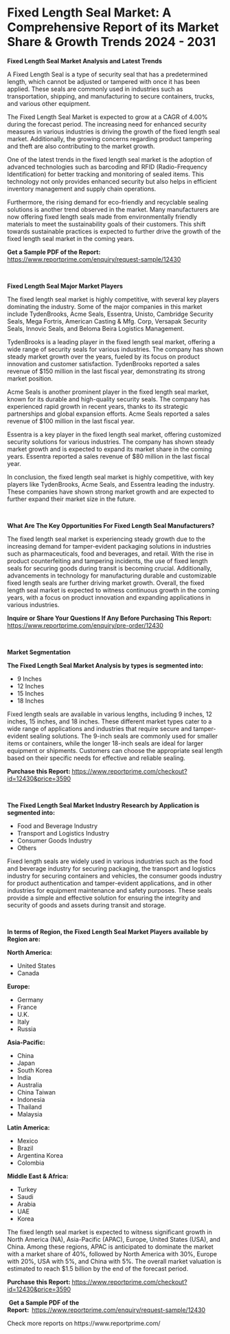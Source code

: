 <p><h1>Fixed Length Seal Market: A Comprehensive Report of its Market Share & Growth Trends 2024 - 2031</h1></p><p><strong>Fixed Length Seal Market Analysis and Latest Trends</strong></p>
<p><p>A Fixed Length Seal is a type of security seal that has a predetermined length, which cannot be adjusted or tampered with once it has been applied. These seals are commonly used in industries such as transportation, shipping, and manufacturing to secure containers, trucks, and various other equipment.</p><p>The Fixed Length Seal Market is expected to grow at a CAGR of 4.00% during the forecast period. The increasing need for enhanced security measures in various industries is driving the growth of the fixed length seal market. Additionally, the growing concerns regarding product tampering and theft are also contributing to the market growth.</p><p>One of the latest trends in the fixed length seal market is the adoption of advanced technologies such as barcoding and RFID (Radio-Frequency Identification) for better tracking and monitoring of sealed items. This technology not only provides enhanced security but also helps in efficient inventory management and supply chain operations.</p><p>Furthermore, the rising demand for eco-friendly and recyclable sealing solutions is another trend observed in the market. Many manufacturers are now offering fixed length seals made from environmentally friendly materials to meet the sustainability goals of their customers. This shift towards sustainable practices is expected to further drive the growth of the fixed length seal market in the coming years.</p></p>
<p><strong>Get a Sample PDF of the Report:&nbsp;</strong> <a href="https://www.reportprime.com/enquiry/request-sample/12430">https://www.reportprime.com/enquiry/request-sample/12430</a></p>
<p>&nbsp;</p>
<p><strong>Fixed Length Seal Major Market Players</strong></p>
<p><p>The fixed length seal market is highly competitive, with several key players dominating the industry. Some of the major companies in this market include TydenBrooks, Acme Seals, Essentra, Unisto, Cambridge Security Seals, Mega Fortris, American Casting & Mfg. Corp, Versapak Security Seals, Innovic Seals, and Beloma Beira Logistics Management.</p><p>TydenBrooks is a leading player in the fixed length seal market, offering a wide range of security seals for various industries. The company has shown steady market growth over the years, fueled by its focus on product innovation and customer satisfaction. TydenBrooks reported a sales revenue of $150 million in the last fiscal year, demonstrating its strong market position.</p><p>Acme Seals is another prominent player in the fixed length seal market, known for its durable and high-quality security seals. The company has experienced rapid growth in recent years, thanks to its strategic partnerships and global expansion efforts. Acme Seals reported a sales revenue of $100 million in the last fiscal year.</p><p>Essentra is a key player in the fixed length seal market, offering customized security solutions for various industries. The company has shown steady market growth and is expected to expand its market share in the coming years. Essentra reported a sales revenue of $80 million in the last fiscal year.</p><p>In conclusion, the fixed length seal market is highly competitive, with key players like TydenBrooks, Acme Seals, and Essentra leading the industry. These companies have shown strong market growth and are expected to further expand their market size in the future.</p></p>
<p>&nbsp;</p>
<p><strong>What Are The Key Opportunities For Fixed Length Seal Manufacturers?</strong></p>
<p><p>The fixed length seal market is experiencing steady growth due to the increasing demand for tamper-evident packaging solutions in industries such as pharmaceuticals, food and beverages, and retail. With the rise in product counterfeiting and tampering incidents, the use of fixed length seals for securing goods during transit is becoming crucial. Additionally, advancements in technology for manufacturing durable and customizable fixed length seals are further driving market growth. Overall, the fixed length seal market is expected to witness continuous growth in the coming years, with a focus on product innovation and expanding applications in various industries.</p></p>
<p><strong>Inquire or Share Your Questions If Any Before Purchasing This Report:</strong> <a href="https://www.reportprime.com/enquiry/pre-order/12430">https://www.reportprime.com/enquiry/pre-order/12430</a></p>
<p>&nbsp;</p>
<p><strong>Market Segmentation</strong></p>
<p><strong>The Fixed Length Seal Market Analysis by types is segmented into:</strong></p>
<p><ul><li>9 Inches</li><li>12 Inches</li><li>15 Inches</li><li>18 Inches</li></ul></p>
<p><p>Fixed length seals are available in various lengths, including 9 inches, 12 inches, 15 inches, and 18 inches. These different market types cater to a wide range of applications and industries that require secure and tamper-evident sealing solutions. The 9-inch seals are commonly used for smaller items or containers, while the longer 18-inch seals are ideal for larger equipment or shipments. Customers can choose the appropriate seal length based on their specific needs for effective and reliable sealing.</p></p>
<p><strong>Purchase this Report:&nbsp;</strong><a href="https://www.reportprime.com/checkout?id=12430&price=3590">https://www.reportprime.com/checkout?id=12430&price=3590</a></p>
<p>&nbsp;</p>
<p><strong>The Fixed Length Seal Market Industry Research by Application is segmented into:</strong></p>
<p><ul><li>Food and Beverage Industry</li><li>Transport and Logistics Industry</li><li>Consumer Goods Industry</li><li>Others</li></ul></p>
<p><p>Fixed length seals are widely used in various industries such as the food and beverage industry for securing packaging, the transport and logistics industry for securing containers and vehicles, the consumer goods industry for product authentication and tamper-evident applications, and in other industries for equipment maintenance and safety purposes. These seals provide a simple and effective solution for ensuring the integrity and security of goods and assets during transit and storage.</p></p>
<p>&nbsp;</p>
<p><strong>In terms of Region, the Fixed Length Seal Market Players available by Region are:</strong></p>
<p>
    <p> <strong> North America: </strong>
        <ul>
            <li>United States</li>
            <li>Canada</li>
        </ul>
        </p> 
    <p> <strong> Europe: </strong>
        <ul>
            <li>Germany</li>
            <li>France</li>
            <li>U.K.</li>
            <li>Italy</li>
            <li>Russia</li>
        </ul>
        </p> 
    <p> <strong> Asia-Pacific: </strong>
        <ul>
            <li>China</li>
            <li>Japan</li>
            <li>South Korea</li>
            <li>India</li>
            <li>Australia</li>
            <li>China Taiwan</li>
            <li>Indonesia</li>
            <li>Thailand</li>
            <li>Malaysia</li>
        </ul>
        </p> 
    <p> <strong> Latin America: </strong>
        <ul>
            <li>Mexico</li>
            <li>Brazil</li>
            <li>Argentina Korea</li>
            <li>Colombia</li>
        </ul>
        </p> 
    <p> <strong> Middle East & Africa: </strong>
        <ul>
            <li>Turkey</li>
            <li>Saudi</li>
            <li>Arabia</li>
            <li>UAE</li>
            <li>Korea</li>
        </ul>
    </p>
    </p>
<p><p>The fixed length seal market is expected to witness significant growth in North America (NA), Asia-Pacific (APAC), Europe, United States (USA), and China. Among these regions, APAC is anticipated to dominate the market with a market share of 40%, followed by North America with 30%, Europe with 20%, USA with 5%, and China with 5%. The overall market valuation is estimated to reach $1.5 billion by the end of the forecast period.</p></p>
<p><strong>Purchase this Report: </strong><a href="https://www.reportprime.com/checkout?id=12430&price=3590">https://www.reportprime.com/checkout?id=12430&price=3590</a></p>
<p>&nbsp;<strong>Get a Sample PDF of the Report:&nbsp;&nbsp;</strong><a href="https://www.reportprime.com/enquiry/request-sample/12430">https://www.reportprime.com/enquiry/request-sample/12430</a></p>
<p><strong></strong></p>
<p>Check more reports on https://www.reportprime.com/</p>